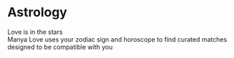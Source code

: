 # Astrology
Love is in the stars        
Manya Love uses your zodiac sign and horoscope to find curated matches designed to be compatible with you
